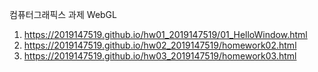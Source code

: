 컴퓨터그래픽스 과제 WebGL
1. https://2019147519.github.io/hw01_2019147519/01_HelloWindow.html
2. https://2019147519.github.io/hw02_2019147519/homework02.html
3. https://2019147519.github.io/hw03_2019147519/homework03.html

